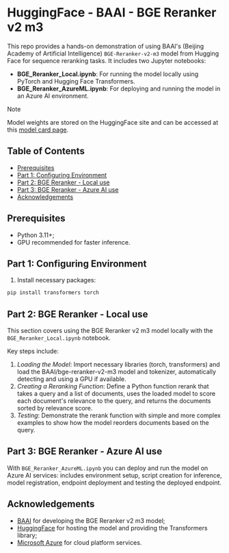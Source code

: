 # HuggingFace - BAAI - BGE Reranker v2 m3

This repo provides a hands-on demonstration of using BAAl's (Beijing Academy of Artificial Intelligence) `BGE-Reranker-v2-m3` model from Hugging Face for sequence reranking tasks. It includes two Jupyter notebooks:
- **BGE_Reranker_Local.ipynb**: For running the model locally using PyTorch and Hugging Face Transformers.
- **BGE_Reranker_AzureML.ipynb**: For deploying and running the model in an Azure AI environment.

> [!NOTE]
> Model weights are stored on the HuggingFace site and can be accessed at this [model card page](https://huggingface.co/BAAI/bge-reranker-v2-m3).

## Table of Contents
- [Prerequisites](#prerequisites)
- [Part 1: Configuring Environment](#part-1-configuring-environment)
- [Part 2: BGE Reranker - Local use](#part-2-bge-reranker---local-use)
- [Part 3: BGE Reranker - Azure AI use](#part-3-bge-reranker---azure-ai-use)
- [Acknowledgements](#acknowledgements)

## Prerequisites
- Python 3.11+;
- GPU recommended for faster inference.

## Part 1: Configuring Environment
1. Install necessary packages:
``` bash
pip install transformers torch
```

## Part 2: BGE Reranker - Local use
This section covers using the BGE Reranker v2 m3 model locally with the `BGE_Reranker_Local.ipynb` notebook.

Key steps include:
1. *Loading the Model*: Import necessary libraries (torch, transformers) and load the BAAI/bge-reranker-v2-m3 model and tokenizer, automatically detecting and using a GPU if available.
2. *Creating a Reranking Function*: Define a Python function rerank that takes a query and a list of documents, uses the loaded model to score each document's relevance to the query, and returns the documents sorted by relevance score.
3. *Testing*: Demonstrate the rerank function with simple and more complex examples to show how the model reorders documents based on the query.

## Part 3: BGE Reranker - Azure AI use
With `BGE_Reranker_AzureML.ipynb` you can deploy and run the model on Azure AI services: includes environment setup, script creation for inference, model registration, endpoint deployment and testing the deployed endpoint.

## Acknowledgements
- [BAAI](https://huggingface.co/BAAI) for developing the BGE Reranker v2 m3 model;
- [HuggingFace](https://huggingface.co/BAAI/bge-reranker-v2-m3) for hosting the model and providing the Transformers library;
- [Microsoft Azure](https://portal.azure.com) for cloud platform services.
